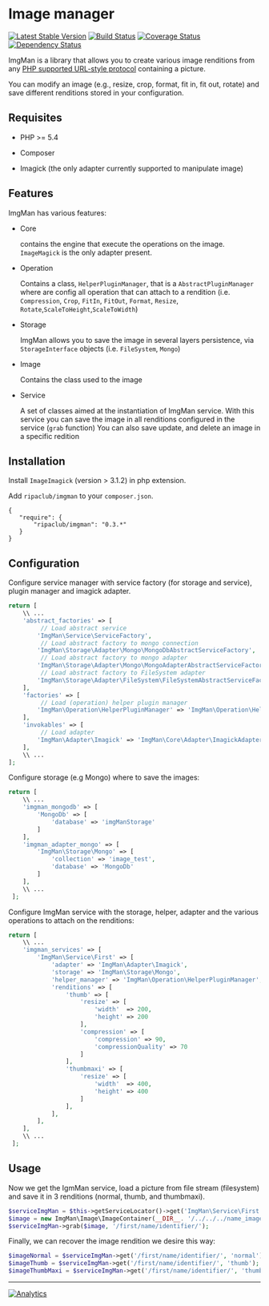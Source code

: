 Image manager
=============

[![Latest Stable Version](https://poser.pugx.org/ripaclub/imgman/v/stable.png)](https://packagist.org/packages/ripaclub/imgman) [![Build Status](https://travis-ci.org/ripaclub/imgman.png?branch=master)](https://travis-ci.org/ripaclub/imgman) [![Coverage Status](https://coveralls.io/repos/ripaclub/imgman/badge.png?branch=master)](https://coveralls.io/r/ripaclub/imgman) [![Dependency Status](https://www.versioneye.com/user/projects/5433f990ee3a885992000069/badge.svg)](https://www.versioneye.com/user/projects/5433f990ee3a885992000069)

ImgMan is a library that allows you to create various image renditions from any [PHP supported URL-style protocol](http://php.net/manual/en/wrappers.php) containing a picture.

You can modify an image (e.g., resize, crop, format, fit in, fit out, rotate) and save different renditions stored in your configuration.

Requisites
----------

* PHP >= 5.4

* Composer

* Imagick (the only adapter currently supported to manipulate image)

Features
--------

ImgMan has various features:

* Core

    contains the engine that execute the operations on the image. `ImageMagick` is the only adapter present.
   
* Operation

    Contains a class, `HelperPluginManager`, that is a `AbstractPluginManager` where are config all operation that can attach to a rendition (i.e. `Compression`, `Crop`, `FitIn`, `FitOut`, `Format`, `Resize`, `Rotate`,`ScaleToHeight`,`ScaleToWidth`)

* Storage

    ImgMan allows you to save the image in several layers persistence, via `StorageInterface` objects (i.e. `FileSystem`, `Mongo`)

* Image
    
    Contains the class used to the image

* Service

  A set of classes aimed at the instantiation of ImgMan service. With this service you can save the image in all renditions configured in the service (`grab` function)
  You can also save  update, and delete an image in a specific redition

Installation
------------

Install `ImageImagick` (version > 3.1.2) in php extension.

Add `ripaclub/imgman` to your `composer.json`.

```
{
   "require": {
       "ripaclub/imgman": "0.3.*"
   }
}
```

Configuration
-------------

Configure service manager with service factory (for storage and service), plugin manager and imagick adapter.

```php
return [
    \\ ...
    'abstract_factories' => [
         // Load abstract service
        'ImgMan\Service\ServiceFactory',
         // Load abstract factory to mongo connection
        'ImgMan\Storage\Adapter\Mongo\MongoDbAbstractServiceFactory',
         // Load abstract factory to mongo adapter
        'ImgMan\Storage\Adapter\Mongo\MongoAdapterAbstractServiceFactory',
         // Load abstract factory to FileSystem adapter
        'ImgMan\Storage\Adapter\FileSystem\FileSystemAbstractServiceFactory'
    ],
    'factories' => [
         // Load (operation) helper plugin manager
        'ImgMan\Operation\HelperPluginManager' => 'ImgMan\Operation\HelperPluginManagerFactory',
    ],
    'invokables' => [
         // Load adapter
        'ImgMan\Adapter\Imagick' => 'ImgMan\Core\Adapter\ImagickAdapter',
    ],
    \\ ...
];
```

Configure storage (e.g Mongo) where to save the images:

```php
return [
    \\ ...
    'imgman_mongodb' => [
        'MongoDb' => [
            'database' => 'imgManStorage'
        ]
    ],
    'imgman_adapter_mongo' => [
        'ImgMan\Storage\Mongo' => [
            'collection' => 'image_test',
            'database' => 'MongoDb'
        ]
    ],
    \\ ...
 ];
```

Configure ImgMan service with the storage, helper, adapter and the various operations to attach on the renditions:

```php
return [
    \\ ...
    'imgman_services' => [
        'ImgMan\Service\First' => [
            'adapter' => 'ImgMan\Adapter\Imagick',
            'storage' => 'ImgMan\Storage\Mongo',
            'helper_manager' => 'ImgMan\Operation\HelperPluginManager',
            'renditions' => [
                'thumb' => [
                    'resize' => [
                        'width'  => 200,
                        'height' => 200
                    ],
                    'compression' => [
                        'compression' => 90,
                        'compressionQuality' => 70
                    ]
                ],
                'thumbmaxi' => [
                    'resize' => [
                        'width'  => 400,
                        'height' => 400
                    ]
                ],
            ],
        ],
    ],
    \\ ...
 ];
```

Usage
-----

Now we get the IgmMan service, load a picture from file stream (filesystem) and save it in 3 renditions (normal, thumb, and thumbmaxi).

```php
$serviceImgMan = $this->getServiceLocator()->get('ImgMan\Service\First');
$image = new ImgMan\Image\ImageContainer(__DIR__. '/../../../name_image.png'); //the path can be also a URL
$serviceImgMan->grab($image, '/first/name/identifier/');
```

Finally, we can recover the image rendition we desire this way:

```php
$imageNormal = $serviceImgMan->get('/first/name/identifier/', 'normal');
$imageThumb = $serviceImgMan->get('/first/name/identifier/', 'thumb');
$imageThumbMaxi = $serviceImgMan->get('/first/name/identifier/', 'thumbmaxi');
```

---

[![Analytics](https://ga-beacon.appspot.com/UA-49655829-1/ripaclub/imgman)](https://github.com/igrigorik/ga-beacon)